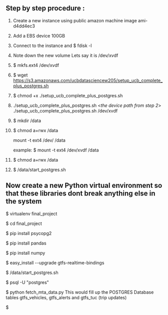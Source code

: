 ## Step by step procedure :

1) Create a new instance using public amazon machine image ami-d4dd4ec3
2) Add a EBS device 100GB
2) Connect to the instance and
   $ fdisk -l

3) Note down the new volume
   Lets say it is /dev/xvdf
4) $ mkfs.ext4 /dev/xvdf
5) $ wget https://s3.amazonaws.com/ucbdatasciencew205/setup_ucb_complete_plus_postgres.sh
6) $ chmod +x ./setup_ucb_complete_plus_postgres.sh

7) ./setup_ucb_complete_plus_postgres.sh <*the device path from step 2*>
  ./setup_ucb_complete_plus_postgres.sh /dev/xvdf

8) $ mkdir /data
9) $ chmod a+rwx /data

    mount -t ext4 /dev/<your device> /data
    
    example: $ mount -t ext4 /dev/xvdf /data
10) $ chmod a+rwx /data
11) $ /data/start_postgres.sh





## Now create a new Python virtual environment so that these libraries dont break anything else in the system

$ virtualenv final_project

$ cd final_project

$ pip install psycopg2

$ pip install pandas

$ pip install numpy

$ easy_install --upgrade gtfs-realtime-bindings

$ /data/start_postgres.sh

$ psql -U "postgres"

$ python fetch_mta_data.py
 This would fill up the POSTGRES Database tables gtfs_vehicles, gtfs_alerts and gtfs_tuc (trip updates)
 
$ 

